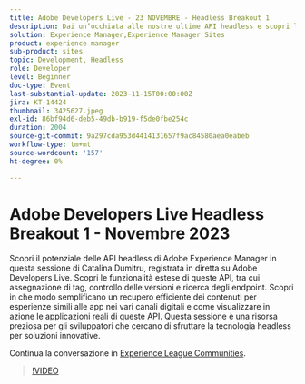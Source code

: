 ```yaml
---
title: Adobe Developers Live - 23 NOVEMBRE - Headless Breakout 1
description: Dai un’occhiata alle nostre ultime API headless e scopri le funzionalità estese di queste API, tra cui assegnazione di tag, controllo delle versioni e ricerca degli endpoint. Scopri in che modo semplificano un recupero efficiente dei contenuti per esperienze simili alle app nei vari canali digitali e come visualizzare in azione le applicazioni reali di queste API. Questa sessione è una risorsa preziosa per gli sviluppatori che cercano di sfruttare la tecnologia headless per soluzioni innovative.
solution: Experience Manager,Experience Manager Sites
product: experience manager
sub-product: sites
topic: Development, Headless
role: Developer
level: Beginner
doc-type: Event
last-substantial-update: 2023-11-15T00:00:00Z
jira: KT-14424
thumbnail: 3425627.jpeg
exl-id: 86bf94d6-deb5-49db-b919-f5de0fbe254c
duration: 2004
source-git-commit: 9a297cda953d4414131657f9ac84580aea0eabeb
workflow-type: tm+mt
source-wordcount: '157'
ht-degree: 0%

---
```


# Adobe Developers Live Headless Breakout 1 - Novembre 2023

Scopri il potenziale delle API headless di Adobe Experience Manager in questa sessione di Catalina Dumitru, registrata in diretta su Adobe Developers Live. Scopri le funzionalità estese di queste API, tra cui assegnazione di tag, controllo delle versioni e ricerca degli endpoint. Scopri in che modo semplificano un recupero efficiente dei contenuti per esperienze simili alle app nei vari canali digitali e come visualizzare in azione le applicazioni reali di queste API. Questa sessione è una risorsa preziosa per gli sviluppatori che cercano di sfruttare la tecnologia headless per soluzioni innovative.

Continua la conversazione in [Experience League Communities](https://adobe.ly/3rJfZcN).

>[!VIDEO](https://video.tv.adobe.com/v/3425627/?learn=on)
